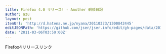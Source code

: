 ```yaml
---
title: Firefox 4.0 リリース! - Another 朝顔日記
author: azu
layout: post
itemUrl: 'http://d.hatena.ne.jp/nyama/20110323/1300842445'
editJSONPath: 'https://github.com/jser/jser.info/edit/gh-pages/data/2011/03/index.json'
date: '2011-03-06T03:50:00Z'
---
```

Firefox4リリースリンク
